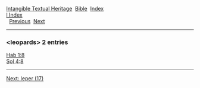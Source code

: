 [Intangible Textual Heritage](../../index)  [Bible](../index) 
[Index](index)   
[l Index](_l_)  
  [Previous](c06733)  [Next](c06735) 

------------------------------------------------------------------------

### &lt;leopards&gt; 2 entries

[Hab 1:8](../kjv/hab001.htm#008)  
[Sol 4:8](../kjv/sol004.htm#008)  

------------------------------------------------------------------------

[Next: leper (17)](c06735)
